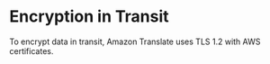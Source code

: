 # Encryption in Transit<a name="encryption-in-transit"></a>

To encrypt data in transit, Amazon Translate uses TLS 1\.2 with AWS certificates\.